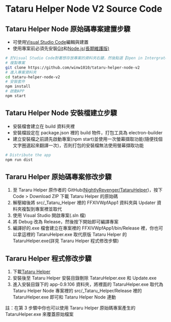 # Tataru Helper Node V2 Source Code

## Tataru Helper Node 原始碼專案建置步驟

-   可使用[Visual Studio Code](https://code.visualstudio.com/)編輯與建置
-   使用專案前必須先安裝[Git](https://git-scm.com)和[Node.js(長期維護版)](https://nodejs.org/zh-tw/)

```bash
# 於Visual Studio Code對著想存放專案的資料夾右鍵，然後點選【Open in Intergrated Terminal】
# 複製專案
git clone https://github.com/winw1010/tataru-helper-node-v2
# 進入專案資料夾
cd tataru-helper-node-v2
# 安裝套件
npm install
# 啟動APP
npm start
```

## Tataru Helper Node 安裝檔建立步驟

-   安裝檔會建立在 build 資料夾裡
-   安裝檔設定在 package.json 裡的 build 物件，打包工具為 electron-builder
-   建立安裝檔之前請先啟動專案(npm start)並使用一次螢幕擷取功能(隨便找個文字圈選起來翻譯一次)，否則打包的安裝檔無法使用螢幕擷取功能

```bash
# Distribute the app
npm run dist
```

## Tararu Helper 原始碼專案修改步驟

1. 至 Tararu Helper 原作者的 GitHub([NightlyRevenger/TataruHelper](https://github.com/NightlyRevenger/TataruHelper))，按下 Code > Download ZIP 下載 Tataru Helper 的原始碼
2. 解壓縮後將 src/\_Tataru_Helper 裡的 FFXIVWpfApp1 資料夾與 Updater 資料夾複製到專案裡並取代
3. 使用 Visual Studio 開啟專案(.sln 檔)
4. 將 Debug 改為 Release，然後按下開始即可編譯專案
5. 編譯好的.exe 檔會建立在專案裡的 FFXIVWpfApp1/bin/Release 裡，你也可以拿這裡的 TataruHelper.exe 取代原版 Tataru Helper 的 TataruHelper.exe(詳見 Tararu Helper 程式修改步驟)

## Tararu Helper 程式修改步驟

1. 下載[Tataru Helper](https://github.com/NightlyRevenger/TataruHelper/releases)
2. 安裝後至 Tataru Helper 安裝目錄刪除 TataruHelper.exe 和 Update.exe
3. 進入安裝目錄下的 app-0.9.106 資料夾，將裡面的 TataruHelper.exe 取代為 Tataru Helper Node 專案裡的 src/\_Tataru_Helper/Release 裡的 TataruHelper.exe 即可和 Tataru Helper Node 連動

註：在第 3 步驟中你也可以使用 Tararu Helper 原始碼專案產生的 TataruHelper.exe 來覆蓋原始檔案
